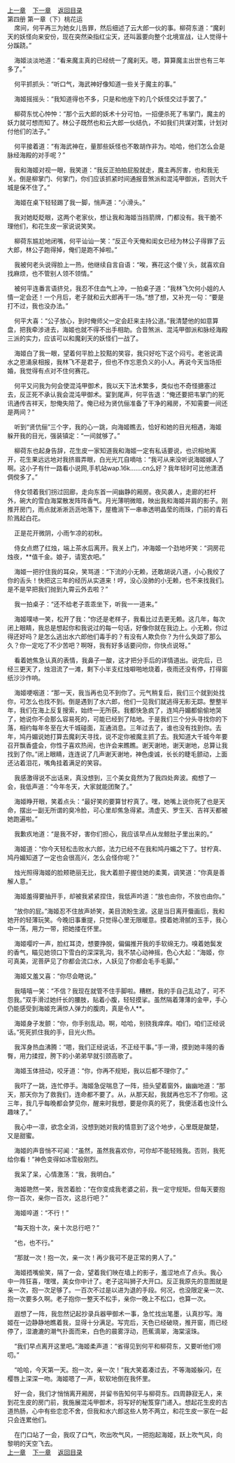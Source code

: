 
[上一章](https://github.com/xiaominghe2014/spider_book/blob/master/book/知北游/第60章.md)&nbsp;&nbsp;&nbsp;&nbsp;[下一章](https://github.com/xiaominghe2014/spider_book/blob/master/book/知北游/第62章.md)&nbsp;&nbsp;&nbsp;&nbsp;[返回目录](https://github.com/xiaominghe2014/spider_book/blob/master/book/知北游/README.md)
<br /> 第四册 第一章（下）桃花运<br />
        席间，何平再三为她女儿告罪，然后细述了云大郎一伙的事。柳荷东道：“魔刹天的妖怪向来安份，现在突然染指红尘天，还叫嚣要向整个北境宣战，让人觉得十分蹊跷。”

    海姬淡淡地道：“看来魔主真的已经统一了魔刹天。嗯，算算魔主出世也有三年多了。”

    何平抓抓头：“听口气，海武神好像知道一些关于魔主的事。”

    海姬摇摇头：“我知道得也不多，只是和他座下的几个妖怪交过手罢了。”

    柳荷东忧心忡忡：“那个云大郎的妖术十分可怕，一招便杀死了韦掌门，魔主的妖力就可想而知了。林公子既然也和云大郎一伙结仇，不如我们共谋对策，计划对付他们的法子。”

    何平接着道：“有海武神在，量那些妖怪也不敢胡作非为。哈哈，他们怎么会是脉经海殿的对手呢？”

    我和海姬对视一眼，我笑道：“我反正拍拍屁股就走，魔主再厉害，也和我无关。倒是柳掌门、何掌门，你们应该抓紧时间通报音煞派和混沌甲御派，否则大千城是保不住了。”

    海姬在桌下轻轻踢了我一脚，悄声道：“小滑头。”

    我对她眨眨眼，这两个老家伙，想让我和海姬当挡箭牌，门都没有。我干脆不理他们，和花生皮一家说说笑笑。

    柳荷东尴尬地闭嘴，何平讪讪一笑：“反正今天俺和闺女已经为林公子得罪了云大郎，林公子跑得掉，俺们是跑不掉啦。”

    我被何老头说得脸上一热，他继续自言自语：“唉，赛花这个傻丫头，就喜欢自找麻烦，也不管别人领不领情。”

    被何平连番言语挤兑，我忍不住血气上冲，一拍桌子道：“我林飞欠何小姐的人情一定会还！一个月后，老子就和云大郎再干一场。”想了想，又补充一句：“要是打不过，我也没办法。”

    何平大喜：“公子放心，到时俺师父一定会赶来主持公道。”我清楚他的如意算盘，把我牵涉进去，海姬也就不得不出手相助。合音煞派、混沌甲御派和脉经海殿三派的实力，应该可以和魔刹天的妖怪们一战了。

    海姬白了我一眼，望着何平脸上狡黠的笑容，我只好吃下这个闷亏。老爸说滴水之恩涌泉相报，我林飞不是君子，但也不作忘恩负义的小人。再说今天当场拒婚，我觉得有点对不住何赛花。

    何平又问我为何会使混沌甲御术，我以天下法术繁多，类似也不奇怪搪塞过去，反正死不承认我会混沌甲御术。宴到尾声，何平告退：“俺还要把韦掌门的死讯通传吉祥天，恕俺失陪了。俺已经为贤伉俪准备了干净的厢房，不知需要一间还是两间？”

    听到“贤伉俪”三个字，我的心一跳，向海姬瞧去，恰好和她的目光相遇，海姬躲开我的目光，强装镇定：“一间就够了。”

    柳荷东也起身告辞，花生皮一家知道我和海姬一定有私话要说，也识相地离开，花生果远远地对我挤眉弄眼，白光光兀自嘀咕：“我可从来没听说海姬嫁人了啊。这小子有什一路看小说网,手机站wap.16k…….cn么好？我年轻时可比他潇洒倜傥多了。”

    侍女领着我们拐过回廊，走向东首一间幽静的厢房。夜风袭人，走廊的栏杆外，碗大的雪白海棠散发阵阵香气。月光薄明微暗，映出我和海姬并肩的影子。刚推开房门，雨点就淅淅沥沥地落下，屋檐淌下一串串透明晶莹的雨珠，门前的青石阶溅起白花。

    正是花开微阴，小雨乍凉的初秋。

    侍女点燃了红烛，端上茶水后离开。我关上门，冲海姬一个劲地坏笑：“洞房花烛夜，**值千金。娘子，请宽衣吧。”

    海姬一把拧住我的耳朵，笑骂道：“下流的小无赖，还敢胡说八道，小心我绞了你的舌头！快把这三年的经历从实道来！哼，没心没肺的小无赖，也不来找我们。是不是早把我们抛到九霄云外去啦？”

    我一拍桌子：“还不给老子乖乖坐下，听我一一道来。”

    海姬噗哧一笑，松开了我：“你还是老样子，我看比过去更无赖。这几年，每次闭上眼睛，我总是想起你和我说过的每一句话，好像你就在我边上。小无赖，你过得还好吗？是怎么逃出水六郎他们毒手的？有没有人欺负你？为什么失踪了那么久？你一定吃了不少苦吧？啊呀，我有好多话要问你，你快点说呀。”

    看着她焦急认真的表情，我鼻子一酸，这才把分手后的详情道出。说完后，已经三更天了，烛泪流了一滩，剩下小半支红烛噼啪地烧着，夜雨还没有停，打得窗纸沙沙作响。

    海姬哽咽道：“那一天，我当再也见不到你了。元气稍复后，我们三个就到处找你，可怎么也找不到。倒是遇到了水六郎，他们一见我们就逃得无影无踪。整整半年，我们在海上反复搜索，始终一无所获。我都快急疯了，连鸠丹媚都偷偷地哭了，她说你不会那么容易死的，可能已经到了陆地。于是我们三个分头寻找你的下落，相约每年冬至在大千城碰面，互通消息。三年过去了，谁也没有找到你。去年，鸠丹媚说她打算去魔刹天寻找，说不定你被魔主抓了去。我知道大千城今年要召开飘香盛会，你性子喜欢热闹，也许会来瞧瞧。谢天谢地，谢天谢地，总算让我找到了你。”闭上眼睛，连连说了几声谢天谢地，神色虔诚，长长的睫毛颤动，上面还沾着泪花，嘴角挂着满足的笑容。

    我感激得说不出话来，真没想到，三个美女竟然为了我四处奔波。痴想了一会，我低声道：“今年冬天，大家就能团聚了。”

    海姬睁开眼，笑着点头：“最好笑的要算甘柠真了。嘿，她嘴上说你死了也是天命，摆出一副无所谓的臭冷脸，可心里却焦急得紧。清虚天、罗生天、吉祥天都被她跑遍啦。”

    我歉疚地道：“是我不好，害你们担心，我应该早点从龙鲸肚子里出来的。”

    海姬道：“你今天轻松击败水六郎，法力已经不在我和鸠丹媚之下了。甘柠真、鸠丹媚知道了一定也会很高兴，怎么会怪你呢？”

    烛光照得海姬的脸颊艳丽无比，我大着胆子握住她的柔荑，调笑道：“你真是善解人意。”

    海姬羞得要抽开手，却被我紧紧捏住，我低声吟道：“放也由你，不放也由你。”

    “放你的屁。”海姬忍不住放声娇笑，美目流盼生波。这是当日离开蜃画后，我和她开的轻薄玩笑。今晚旧事重提，只觉得心里无限暖意。摸着她滑腻的玉手，我心中一荡，用力一带，把她搂在怀里。

    海姬嘤咛一声，脸红耳烫，想要挣脱，偏偏推开我的手软绵无力。嗅着她鬓发的香气，瞄见她领口下雪白的深深乳沟，我不禁心动神摇，色心大起：“海姬，你可真美，泥菩萨见了你都会流口水，人妖见了你都会毛手毛脚。”

    海姬又羞又喜：“你尽会瞎说。”

    我嘻嘻一笑：“不信？我现在就管不住手脚啦。糟糕，我的手自己乱动了，可不怨我。”双手滑过她纤长的腰肢，贴着小腹，轻轻摸挲。虽然隔着薄薄的金甲，手心仍能感受到海姬充满惊人弹力的腹肉，真是令人**。

    海姬身子发颤：“你，你手别乱动。啊，哈哈，别挠我痒痒。咱们，咱们正经说话。”死死抓住我的手，目光火热。

    我浑身热血沸腾：“嗯，我们正经说话，不正经干事。”手一滑，摸到她丰隆的香臀，用力揉捏，胯下的小弟弟早就引颈高歌了。

    海姬玉体扭动，咬牙道：“你，你再不规矩，我以后都不理你了。”

    我吓了一跳，连忙停手。海姬急促喘息了一阵，扭头望着窗外，幽幽地道：“那天，那天你为了救我们，连命都不要了。从，从那天起，我就再也忘不了你啦。这三年，我几乎每晚都会梦见你，醒来时我想，要是你真的死了，我便活着也没什么趣味了。”

    我心中一凛，欲念全消，没想到她对我的情意到了这个地步，心里既是酸楚，又是甜蜜。

    海姬的声音悄不可闻：“虽然，虽然我喜欢你，可你却不能轻贱我。否则，我死给你看！”神色变得如冰雪般刚烈。

    我呆了呆，心情激荡：“我，我明白。”

    海姬艳然一笑，我苦着脸：“在你变成我老婆之前，我一定守规矩。但每天要抱你一百次，亲你一百次，这总行吧？”

    海姬啐道：“不行！”

    “每天抱十次，亲十次总行吧？”

    “也，也不行。”

    “那就一次！抱一次，亲一次！再少我可不是正常的男人了。”

    海姬捂嘴偷笑，隔了一会，望着我们映在墙上的影子，羞涩地点了点头。我心中一阵狂喜，嘿嘿，美女你中计了。老子这叫狮子大开口。反正我原先的意图就是亲一次，抱一次足够了。一百次不过是以进为退的手段。何况，也没限定亲一次、抱一次要多久啊。老子抱你一整天不松手，亲你一晚上不松口，也算一次。

    遐想了一阵，我忽然记起抄录兵器甲御术一事，急忙找出笔墨，认真抄写。海姬在一边静静地瞧着我，显得十分满足。写完后，天色已经破晓，推开窗，雨已经停了，湿漉漉的潮气扑面而来，白色的晨雾浮动，芭蕉滴翠，海棠滚珠。

    “我们早点离开这里吧。”海姬柔声道：“省得见到何平和柳荷东，又要听他们唠叨。”

    “哈哈，今天第一天。抱一次，亲一次！”我大笑着凑过去，不等海姬躲闪，在樱唇上深深一吻。海姬嗯了一声，软软地倒在我怀里。

    好一会，我们才悄悄离开厢房，并留书告知何平与柳荷东。四周静寂无人，来到花生皮的房门前，我施展混沌甲御术，将写好的秘笈穿门递入。想起花生皮的古道热肠，心中有些恋恋不舍，但我和水六郎这些人势不两立，和花生皮一家在一起只会连累他们。

    在门口站了一会，我叹了口气，吹出吹气风，一把抱起海姬，跃上吹气风，向黎明的天空飞去。
  <br />
[上一章](https://github.com/xiaominghe2014/spider_book/blob/master/book/知北游/第60章.md)&nbsp;&nbsp;&nbsp;&nbsp;[下一章](https://github.com/xiaominghe2014/spider_book/blob/master/book/知北游/第62章.md)&nbsp;&nbsp;&nbsp;&nbsp;[返回目录](https://github.com/xiaominghe2014/spider_book/blob/master/book/知北游/README.md)
